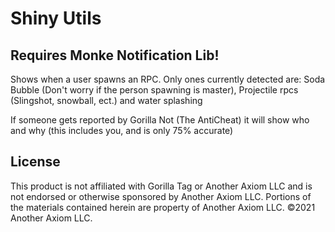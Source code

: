 # Shiny Utils
## Requires Monke Notification Lib!

Shows when a user spawns an RPC. Only ones currently detected are: Soda Bubble (Don't worry if the person spawning is master), Projectile rpcs (Slingshot, snowball, ect.) and water splashing

If someone gets reported by Gorilla Not (The AntiCheat) it will show who and why (this includes you, and is only 75% accurate)

## License
This product is not affiliated with Gorilla Tag or Another Axiom LLC and is not endorsed or otherwise sponsored by Another Axiom LLC. Portions of the materials contained herein are property of Another Axiom LLC. ©2021 Another Axiom LLC.
